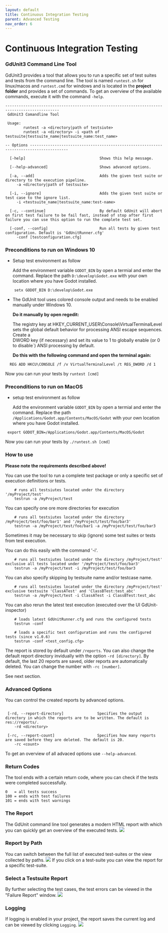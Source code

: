 ```yaml
---
layout: default
title: Continuous Integration Testing
parent: Advanced Testing
nav_order: 6
---
```


# Continuous Integration Testing

### GdUnit3 Command Line Tool
GdUnit3 provides a tool that allows you to run a specific set of test suites and tests from the command line.
The tool is named `runtest.sh` for linux/macos and `runtest.cmd` for windows and is located in the **project folder** and provides a set of commands.
To get an overview of the available commands, execute it with the command `-help`.


```
----------------------------------------------------------------------------------------------
 GdUnit3 Comandline Tool

 Usage:
        runtest -a <directory|path of testsiute>
        runtest -a <directory> -i <path of testsuite|testsuite_name|testsuite_name:test_name>

-- Options ---------------------------------------------------------------------------------------

  [-help]                                 Shows this help message.

  [--help-advanced]                       Shows advanced options.

  [-a, --add]                             Adds the given test suite or directory to the execution pipeline.
     -a <directory|path of testsuite>

  [-i, --ignore]                          Adds the given test suite or test case to the ignore list.
     -i <testsuite_name|testsuite_name:test-name>

  [-c, --continue]                        By default GdUnit will abort on first test failure to be fail fast, instead of stop after first failure you can use this option to run the complete test set.

  [-conf, --config]                       Run all tests by given test configuration. Default is 'GdUnitRunner.cfg'
     -conf [testconfiguration.cfg]
```

### Preconditions to run on Windows 10
- Setup test environment as follow

  Add the environment variable `GODOT_BIN` by open a termial and enter the command.
  Replace the path `D:\develop\Godot.exe` with your own location where you have Godot installed.
```
    setx GODOT_BIN D:\develop\Godot.exe
```
- The GdUnit tool uses colored console output and needs to be enabled manually under Windows 10.

  **Do it manually by open regedit:**

  The registry key at HKEY_CURRENT_USER\Console\VirtualTerminalLevel sets the global default behavior for processing ANSI escape sequences. Create a     
  DWORD key (if necessary) and set its value to 1 to globally enable (or 0 to disable`) ANSI processing by default.
  
  **Do this with the following command and open the terminal again:**
```
  REG ADD HKCU\CONSOLE /f /v VirtualTerminalLevel /t REG_DWORD /d 1
```


Now you can run your tests by `runtest [cmd]`


### Preconditions to run on MacOS
- setup test environment as follow
  
  Add the environment variable `GODOT_BIN` by open a termial and enter the command.
  Replace the path `/Applications/Godot.app/Contents/MacOS/Godot` with your own location where you have Godot installed.
```
 export GODOT_BIN=/Applications/Godot.app/Contents/MacOS/Godot
``` 

Now you can run your tests by `./runtest.sh [cmd]`

### How to use
**Please note the requirements described above!**

You can use the tool to run a complete test package or only a specific set of execution definitions or tests.

```
    # runs all testsiutes located under the directory '/myProject/test'
    testrun -a /myProject/test
```

You can specify one ore more directories for execution
```
    # runs all testsiutes located under the directory /myProject/test/foo/bar1' and '/myProject/test/foo/bar3'
    testrun -a /myProject/test/foo/bar1 -a /myProject/test/foo/bar3
```

Sometimes it may be necessary to skip (ignore) some test suites or tests from test execution.

You can do this easily with the command '-i'.
```
    # runs all testsiutes located under the directory /myProject/test' exclusive all tests located under '/myProject/test/foo/bar3'
    testrun -a /myProject/test -i /myProject/test/foo/bar3
```
You can also specify skipping by testsuite name and/or testcase name.
```
    # runs all testsiutes located under the directory /myProject/test' exclusive testsuite 'ClassATest' and 'ClassBTest:test_abc'
    testrun -a /myProject/test -i ClassATest -i ClassBTest:test_abc
```

You can also rerun the latest test execution (executed over the UI GdUnit-inspector)
```
    # loads latest GdUnitRunner.cfg and runs the configured tests
    testrun -conf
```

```
    # loads a specific test configuration and runs the configured tests (since v1.0.6)
    testrun -conf <test_config.cfg>
```


The report is stored by default under `/reports`. You can also change the default report directory invidually with the option `-rd [directory]`.
By default, the last 20 reports are saved, older reports are automatically deleted. You can change the number with `-rc [number]`.

See next section.

### Advanced Options
You can control the created reports by advanced options.

```

 [-rd, --report-directory]               Specifies the output directory in which the reports are to be written. The default is res://reports/.
    -rd <directory>

 [-rc, --report-count]                   Specifies how many reports are saved before they are deleted. The default is 20.
    -rc <count>

```
To get an overview of all advaced options use `--help-advanced`.


### Return Codes
The tool ends with a certain return code, where you can check if the tests were completed successfully.
```
0   = all tests success
100 = ends with test failures
101 = ends with test warnings
```

### The Report
The GdUnit command line tool generates a modern HTML report with which you can quickly get an overview of the executed tests. 
![](/gdUnit3/assets/images/reports/GdUnit3Report-main.png)


### Report by Path
You can switch between the full list of executed test-suites or the view collected by paths.
![](/gdUnit3/assets/images/reports/GdUnit3Report-sort-by-path.png)
If you click on a test-suite you can view the report for a specific test-suite.

### Select a Testsuite Report
By further selecting the test cases, the test errors can be viewed in the "Failure Report" window.
![](/gdUnit3/assets/images/reports/GdUnit3Report-failure-report.png)

### Logging
If logging is enabled in your project, the report saves the current log and can be viewed by clicking `Logging`.
![](/gdUnit3/assets/images/reports/GdUnit3Report-logging.png)

